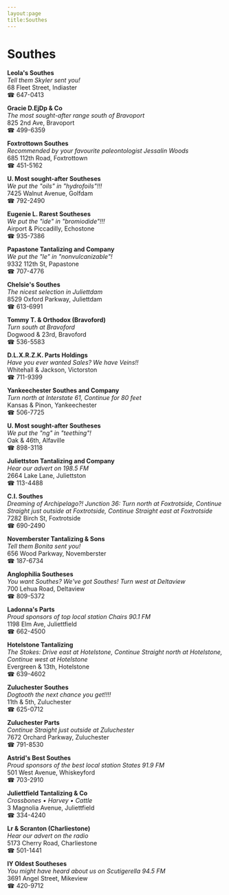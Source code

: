 ```yaml
---
layout:page
title:Southes
---
```

# Southes

**Leola's Southes**  
_Tell them Skyler sent you!_  
68 Fleet Street, Indiaster  
☎ 647-0413



**Gracie D.EjDp & Co**  
_The most sought-after range south of Bravoport_  
825 2nd Ave, Bravoport  
☎ 499-6359



**Foxtrottown Southes**  
_Recommended by your favourite paleontologist Jessalin Woods_  
685 112th Road, Foxtrottown  
☎ 451-5162



**U. Most sought-after Southeses**  
_We put the "oils" in "hydrofoils"!!!_  
7425 Walnut Avenue, Golfdam  
☎ 792-2490



**Eugenie L. Rarest Southeses**  
_We put the "ide" in "bromiodide"!!!_  
Airport & Piccadilly, Echostone  
☎ 935-7386



**Papastone Tantalizing and Company**  
_We put the "le" in "nonvulcanizable"!_  
9332 112th St, Papastone  
☎ 707-4776



**Chelsie's Southes**  
_The nicest selection in Juliettdam_  
8529 Oxford Parkway, Juliettdam  
☎ 613-6991



**Tommy T. & Orthodox (Bravoford)**  
_Turn south at Bravoford_  
Dogwood & 23rd, Bravoford  
☎ 536-5583



**D.L.X.R.Z.K. Parts Holdings**  
_Have you ever wanted Sales? We have Veins!!_  
Whitehall & Jackson, Victorston  
☎ 711-9399



**Yankeechester Southes and Company**  
_Turn north at Interstate 61, Continue for 80 feet_  
Kansas & Pinon, Yankeechester  
☎ 506-7725



**U. Most sought-after Southeses**  
_We put the "ng" in "teething"!_  
Oak & 46th, Alfaville  
☎ 898-3118



**Juliettston Tantalizing and Company**  
_Hear our advert on 198.5 FM_  
2664 Lake Lane, Juliettston  
☎ 113-4488



**C.I. Southes**  
_Dreaming of Archipelago?! 
Junction 36: Turn north at Foxtrotside, Continue Straight just outside at Foxtrotside, Continue Straight east at Foxtrotside_  
7282 Birch St, Foxtrotside  
☎ 690-2490



**Novemberster Tantalizing & Sons**  
_Tell them Bonita sent you!_  
656 Wood Parkway, Novemberster  
☎ 187-6734



**Anglophilia Southeses**  
_You want Southes? We've got Southes! 
Turn west at Deltaview_  
700 Lehua Road, Deltaview  
☎ 809-5372



**Ladonna's Parts**  
_Proud sponsors of top local station Chairs 90.1 FM_  
1198 Elm Ave, Juliettfield  
☎ 662-4500



**Hotelstone Tantalizing**  
_The Stokes: Drive east at Hotelstone, Continue Straight north at Hotelstone, Continue west at Hotelstone_  
Evergreen & 13th, Hotelstone  
☎ 639-4602



**Zuluchester Southes**  
_Dogtooth the next chance you get!!!!_  
11th & 5th, Zuluchester  
☎ 625-0712



**Zuluchester Parts**  
_Continue Straight just outside at Zuluchester_  
7672 Orchard Parkway, Zuluchester  
☎ 791-8530



**Astrid's Best Southes**  
_Proud sponsors of the best local station States 91.9 FM_  
501 West Avenue, Whiskeyford  
☎ 703-2910



**Juliettfield Tantalizing & Co**  
_Crossbones • Harvey • Cattle_  
3 Magnolia Avenue, Juliettfield  
☎ 334-4240



**Lr & Scranton (Charliestone)**  
_Hear our advert on the radio_  
5173 Cherry Road, Charliestone  
☎ 501-1441



**IY Oldest Southeses**  
_You might have heard about us on Scutigerella 94.5 FM_  
3691 Angel Street, Mikeview  
☎ 420-9712



